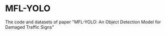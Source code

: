 # MFL-YOLO
The code and datasets of paper "MFL-YOLO: An Object Detection Model for Damaged Traffic Signs"

